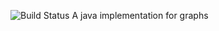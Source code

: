
![Build Status](https://github.com/AlessandroPaparella/graph/actions/workflows/maven.yml/badge.svg?branch=b'labeledgraph')
A java implementation for graphs
